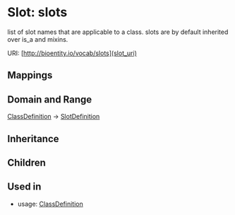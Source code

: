 # Slot: slots


list of slot names that are applicable to a class. slots are by default inherited over is_a and mixins.

URI: [http://bioentity.io/vocab/slots](slot_uri)
## Mappings

## Domain and Range

[ClassDefinition](ClassDefinition.md) -> [SlotDefinition](SlotDefinition.md)
## Inheritance

## Children

## Used in

 *  usage: [ClassDefinition](ClassDefinition.md)

